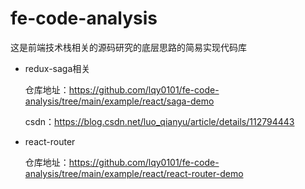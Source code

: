 # fe-code-analysis
这是前端技术栈相关的源码研究的底层思路的简易实现代码库

* redux-saga相关

  仓库地址：https://github.com/lqy0101/fe-code-analysis/tree/main/example/react/saga-demo

  csdn：https://blog.csdn.net/luo_qianyu/article/details/112794443

* react-router

  仓库地址：https://github.com/lqy0101/fe-code-analysis/tree/main/example/react/react-router-demo

